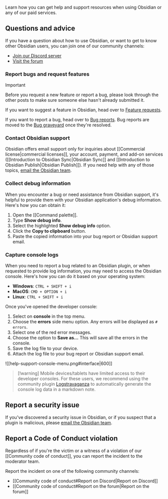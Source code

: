 Learn how you can get help and support resources when using Obsidian or any of our paid services.

## Questions and advice

If you have a question about how to use Obsidian, or want to get to know other Obsidian users, you can join one of our community channels:

- [Join our Discord server](https://discord.gg/obsidianmd)
- [Visit the forum](https://forum.obsidian.md/)

### Report bugs and request features

> [!important]
> Before you request a new feature or report a bug, please look through the other posts to make sure someone else hasn't already submitted it.

If you want to suggest a feature in Obsidian, head over to [Feature requests](https://forum.obsidian.md/c/feature-requests/8).

If you want to report a bug, head over to [Bug reports](https://forum.obsidian.md/c/bug-reports/7). Bug reports are moved to the [Bug graveyard](https://forum.obsidian.md/c/bug-graveyard/12) once they're resolved.

### Contact Obsidian support

Obsidian offers email support only for inquiries about [[Commercial license|commercial licenses]], your account, payment, and add-on services ([[Introduction to Obsidian Sync|Obsidian Sync]] and [[Introduction to Obsidian Publish|Obsidian Publish]]). If you need help with any of those topics, [email the Obsidian team](mailto:support@obsidian.md).

### Collect debug information

When you encounter a bug or need assistance from Obsidian support, it's helpful to provide them with your Obsidian application's debug information. Here's how you can obtain it:

1. Open the [[Command palette]].
2. Type **Show debug info**.
3. Select the highlighted **Show debug info** option.
4. Click the **Copy to clipboard** button.
5. Paste the copied information into your bug report or Obsidian support email.

### Capture console logs

When you need to report a bug related to an Obsidian plugin, or when requested to provide log information, you may need to access the Obsidian console. Here's how you can do it based on your operating system:

- **Windows**: `CTRL + SHIFT + i`  
- **MacOS**: `CMD + OPTION + i`  
- **Linux**: `CTRL + SHIFT + i`

Once you've opened the developer console:

1. Select on **console** in the top menu.
2. Choose the **errors** side menu option. Any errors will be displayed as `# errors`.
3. Select one of the red error messages.
4. Choose the option to **Save as...** This will save all the errors in the console.
5. Save the log file to your device.
6. Attach the log file to your bug report or Obsidian support email.

![[help-support-console-menu.png#interface|600]]

> [!warning] Mobile devices/tablets have limited access to their developer consoles. For these users, we recommend using the community plugin [Logstravaganza](https://obsidian.md/plugins?id=logstravaganza) to automatically generate the console log data in a markdown note.

## Report a security issue

If you've discovered a security issue in Obsidian, or if you suspect that a plugin is malicious, please [email the Obsidian team](mailto:support@obsidian.md).

## Report a Code of Conduct violation

Regardless of if you're the victim or a witness of a violation of our [[Community code of conduct]], you can report the incident to the moderator team.

Report the incident on one of the following community channels:

- [[Community code of conduct#Report on Discord|Report on Discord]]
- [[Community code of conduct#Report on the forum|Report on the forum]]
